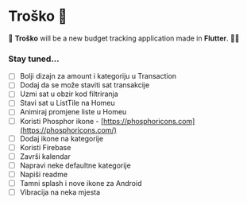 # Troško 💸

💸 **Troško** will be a new budget tracking application made in **Flutter**. 👨‍💻

### Stay tuned...

- [ ]  Bolji dizajn za amount i kategoriju u Transaction
- [ ]  Dodaj da se može staviti sat transakcije
- [ ]  Uzmi sat u obzir kod filtriranja
- [ ]  Stavi sat u ListTile na Homeu
- [ ]  Animiraj promjene liste u Homeu
- [ ]  Koristi Phosphor ikone - [https://phosphoricons.com](https://phosphoricons.com/)
- [ ]  Dodaj ikone na kategorije
- [ ]  Koristi Firebase
- [ ]  Završi kalendar
- [ ]  Napravi neke defaultne kategorije
- [ ]  Napiši readme
- [ ]  Tamni splash i nove ikone za Android
- [ ]  Vibracija na neka mjesta
